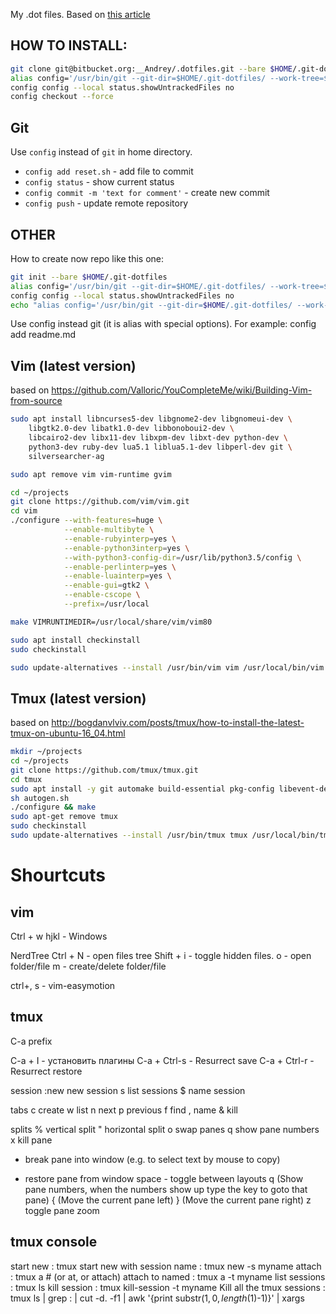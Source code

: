My .dot files. 
Based on [this article](https://developer.atlassian.com/blog/2016/02/best-way-to-store-dotfiles-git-bare-repo/)

HOW TO INSTALL:
---------------
```sh
git clone git@bitbucket.org:__Andrey/.dotfiles.git --bare $HOME/.git-dotfiles
alias config='/usr/bin/git --git-dir=$HOME/.git-dotfiles/ --work-tree=$HOME'
config config --local status.showUntrackedFiles no
config checkout --force
```

Git
---
Use `config` instead of `git` in home directory.
- `config add reset.sh` - add file to commit
- `config status`       - show current status
- `config commit -m 'text for comment'` - create new commit
- `config push` - update remote repository 

OTHER
-----
How to create now repo like this one:

```sh
git init --bare $HOME/.git-dotfiles
alias config='/usr/bin/git --git-dir=$HOME/.git-dotfiles/ --work-tree=$HOME'
config config --local status.showUntrackedFiles no
echo "alias config='/usr/bin/git --git-dir=$HOME/.git-dotfiles/ --work-tree=$HOME'" >> $HOME/.bashrc
```

Use config instead git (it is alias with special options).
For example:
config add readme.md


Vim (latest version) 
---
based on https://github.com/Valloric/YouCompleteMe/wiki/Building-Vim-from-source
```sh
sudo apt install libncurses5-dev libgnome2-dev libgnomeui-dev \
    libgtk2.0-dev libatk1.0-dev libbonoboui2-dev \
    libcairo2-dev libx11-dev libxpm-dev libxt-dev python-dev \
    python3-dev ruby-dev lua5.1 liblua5.1-dev libperl-dev git \
    silversearcher-ag

sudo apt remove vim vim-runtime gvim

cd ~/projects
git clone https://github.com/vim/vim.git
cd vim
./configure --with-features=huge \
            --enable-multibyte \
            --enable-rubyinterp=yes \
            --enable-python3interp=yes \
            --with-python3-config-dir=/usr/lib/python3.5/config \
            --enable-perlinterp=yes \
            --enable-luainterp=yes \
            --enable-gui=gtk2 \
            --enable-cscope \
            --prefix=/usr/local

make VIMRUNTIMEDIR=/usr/local/share/vim/vim80

sudo apt install checkinstall
sudo checkinstall

sudo update-alternatives --install /usr/bin/vim vim /usr/local/bin/vim 1
```

Tmux (latest version)
---
based on http://bogdanvlviv.com/posts/tmux/how-to-install-the-latest-tmux-on-ubuntu-16_04.html
```sh
mkdir ~/projects
cd ~/projects
git clone https://github.com/tmux/tmux.git
cd tmux
sudo apt install -y git automake build-essential pkg-config libevent-dev libncurses5-dev
sh autogen.sh
./configure && make
sudo apt-get remove tmux
sudo checkinstall
sudo update-alternatives --install /usr/bin/tmux tmux /usr/local/bin/tmux 1
```

Shourtcuts
==========
vim
---
Ctrl + w hjkl -   Windows

NerdTree
Ctrl  + N - open files tree
Shift + i - toggle hidden files.
o         - open folder/file
m         - create/delete folder/file 

ctrl+, s - vim-easymotion 


tmux
----
C-a prefix

C-a + I - установить плагины
C-a + Ctrl-s - Resurrect save
C-a + Ctrl-r - Resurrect restore

session
:new<CR>  new session
s  list sessions
$  name session

tabs
c  create 
w  list 
n  next 
p  previous 
f  find 
,  name 
&  kill

splits
%  vertical split
"  horizontal split
o  swap panes
q  show pane numbers
x  kill pane
+  break pane into window (e.g. to select text by mouse to copy)
-  restore pane from window
space - toggle between layouts
q  (Show pane numbers, when the numbers show up type the key to goto that pane)
{  (Move the current pane left)
}  (Move the current pane right)
z  toggle pane zoom

tmux console
------------
start new                   : tmux
start new with session name : tmux new -s myname
attach                      : tmux a  #  (or at, or attach)
attach to named             : tmux a -t myname
list sessions               : tmux ls
kill session                : tmux kill-session -t myname
Kill all the tmux sessions  : tmux ls | grep : | cut -d. -f1 | awk '{print substr($1, 0, length($1)-1)}' | xargs 

